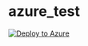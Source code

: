 # azure_test

[![Deploy to Azure](https://aka.ms/deploytoazurebutton)](https://portal.azure.com/#create/Microsoft.Template/uri/https%3A%2F%2Fraw.githubusercontent.com%2Flipyeow-lim%2Fazure_test%2Fmain%2Fazuredeploy.json)


